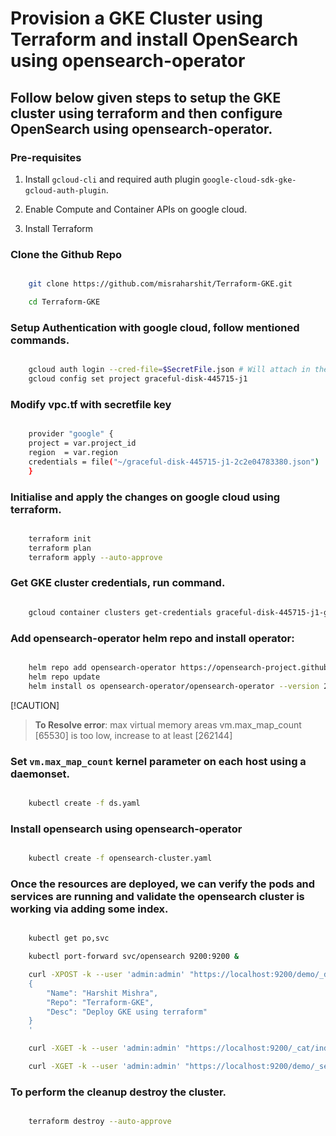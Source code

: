 # Provision a GKE Cluster using Terraform and install OpenSearch using opensearch-operator

## Follow below given steps to setup the GKE cluster using terraform and then configure OpenSearch using opensearch-operator.

### Pre-requisites

1. Install `gcloud-cli` and required auth plugin `google-cloud-sdk-gke-gcloud-auth-plugin`.

2. Enable Compute and Container APIs on google cloud.

3. Install Terraform

### Clone the Github Repo

```bash

    git clone https://github.com/misraharshit/Terraform-GKE.git

    cd Terraform-GKE

```

### Setup Authentication with google cloud, follow mentioned commands.

```bash

    gcloud auth login --cred-file=$SecretFile.json # Will attach in the email [contact: harshitmishra1002@gmail.com], can't share on github repo due to some policy.
    gcloud config set project graceful-disk-445715-j1

```

### Modify vpc.tf with secretfile key

```bash

    provider "google" {
    project = var.project_id
    region  = var.region
    credentials = file("~/graceful-disk-445715-j1-2c2e04783380.json")
    }

```

### Initialise and apply the changes on google cloud using terraform.

```bash

    terraform init
    terraform plan
    terraform apply --auto-approve

```

### Get GKE cluster credentials, run command.

```bash

    gcloud container clusters get-credentials graceful-disk-445715-j1-gke --region us-central1 --project graceful-disk-445715-j1

```

### Add opensearch-operator helm repo and install operator:

```bash

    helm repo add opensearch-operator https://opensearch-project.github.io/opensearch-k8s-operator/
    helm repo update
    helm install os opensearch-operator/opensearch-operator --version 2.7.0

```

[!CAUTION]
> **To Resolve error**: max virtual memory areas vm.max_map_count [65530] is too low, increase to at least [262144]

### Set `vm.max_map_count` kernel parameter on each host using a daemonset.

```bash

    kubectl create -f ds.yaml

```

### Install opensearch using opensearch-operator

```bash

    kubectl create -f opensearch-cluster.yaml

```

### Once the resources are deployed, we can verify the pods and services are running and validate the opensearch cluster is working via adding some index.

```bash

    kubectl get po,svc

    kubectl port-forward svc/opensearch 9200:9200 &

    curl -XPOST -k --user 'admin:admin' "https://localhost:9200/demo/_doc?pretty" -H 'Content-Type: application/json' -d'
    {
        "Name": "Harshit Mishra",
        "Repo": "Terraform-GKE",
        "Desc": "Deploy GKE using terraform"
    }
    '

    curl -XGET -k --user 'admin:admin' "https://localhost:9200/_cat/indices?v&s=index&pretty" # Command to list all the present indexes

    curl -XGET -k --user 'admin:admin' "https://localhost:9200/demo/_search?pretty" # List the documents in the demo index

```


### To perform the cleanup destroy the cluster.

```bash

    terraform destroy --auto-approve

```